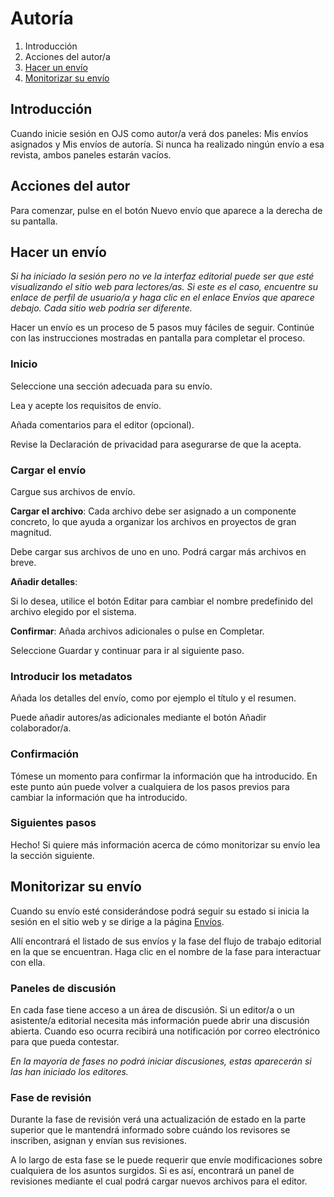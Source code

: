# Autoría

1. Introducción
2. Acciones del autor/a
3. [Hacer un envío](authoring.md#make-submission)
4. [Monitorizar su envío](authoring.md#track-submission)

## <a name="orientation"></a>Introducción

Cuando inicie sesión en OJS como autor/a verá dos paneles: Mis envíos asignados y Mis envíos de autoría. Si nunca ha realizado ningún envío a esa revista, ambos paneles estarán vacíos.

## <a name="author-actions"></a>Acciones del autor

Para comenzar, pulse en el botón Nuevo envío que aparece a la derecha de su pantalla.


## <a name="make-submission"></a>Hacer un envío

*Si ha iniciado la sesión pero no ve la interfaz editorial puede ser que esté visualizando el sitio web para lectores/as. Si este es el caso, encuentre su enlace de perfil de usuario/a y haga clic en el enlace Envíos que aparece debajo. Cada sitio web podría ser diferente.*

Hacer un envío es un proceso de 5 pasos muy fáciles de seguir. Continúe con las instrucciones mostradas en pantalla para completar el proceso.

### <a name="start"></a>Inicio

Seleccione una sección adecuada para su envío.

Lea y acepte los requisitos de envío.

Añada comentarios para el editor (opcional).

Revise la Declaración de privacidad para asegurarse de que la acepta.

### <a name="upload-submission"></a>Cargar el envío

Cargue sus archivos de envío.

**Cargar el archivo**: Cada archivo debe ser asignado a un componente concreto, lo que ayuda a organizar los archivos en proyectos de gran magnitud.

Debe cargar sus archivos de uno en uno. Podrá cargar más archivos en breve.

**Añadir detalles**: 

Si lo desea, utilice el botón Editar para cambiar el nombre predefinido del archivo elegido por el sistema.

**Confirmar**: Añada archivos adicionales o pulse en Completar.

Seleccione Guardar y continuar para ir al siguiente paso.

### <a name="enter-metadata"></a>Introducir los metadatos

Añada los detalles del envío, como por ejemplo el título y el resumen.

Puede añadir autores/as adicionales mediante el botón Añadir colaborador/a.


### <a name="confirmation"></a>Confirmación

Tómese un momento para confirmar la información que ha introducido. En este punto aún puede volver a cualquiera de los pasos previos para cambiar la información que ha introducido.

### <a name="next-steps"></a>Siguientes pasos

Hecho! Si quiere más información acerca de cómo monitorizar su envío lea la sección siguiente.

## <a name="track-submission"></a>Monitorizar su envío

Cuando su envío esté considerándose podrá seguir su estado si inicia la sesión en el sitio web y se dirige a la página [Envíos](submissions.md).

Allí encontrará el listado de sus envíos y la fase del flujo de trabajo editorial en la que se encuentran.  Haga clic en el nombre de la fase para interactuar con ella.

### <a name="track-submission-discussions"></a>Paneles de discusión

En cada fase tiene acceso a un área de discusión. Si un editor/a o un asistente/a editorial necesita más información puede abrir una discusión abierta. Cuando eso ocurra recibirá una notificación por correo electrónico para que pueda contestar.

*En la mayoría de fases no podrá iniciar discusiones, estas aparecerán si las han iniciado los editores.*

### <a name="track-submission-review"></a>Fase de revisión

Durante la fase de revisión verá una actualización de estado en la parte superior que le mantendrá informado sobre cuándo los revisores se inscriben, asignan y envían sus revisiones.

A lo largo de esta fase se le puede requerir que envíe modificaciones sobre cualquiera de los asuntos surgidos. Si es así, encontrará un panel de revisiones mediante el cual podrá cargar nuevos archivos para el editor.
